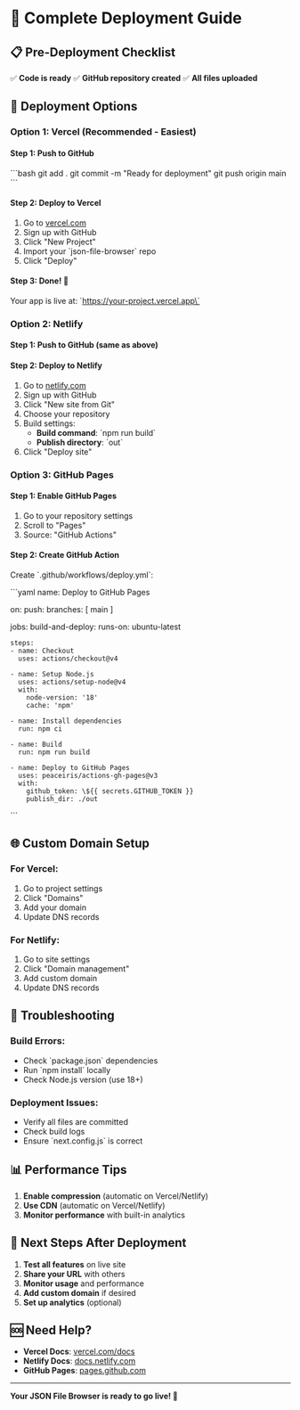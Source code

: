# 🚀 Complete Deployment Guide

## 📋 Pre-Deployment Checklist

✅ **Code is ready**
✅ **GitHub repository created**
✅ **All files uploaded**

## 🎯 Deployment Options

### Option 1: Vercel (Recommended - Easiest)

#### Step 1: Push to GitHub
\`\`\`bash
git add .
git commit -m "Ready for deployment"
git push origin main
\`\`\`

#### Step 2: Deploy to Vercel
1. Go to [vercel.com](https://vercel.com)
2. Sign up with GitHub
3. Click "New Project"
4. Import your \`json-file-browser\` repo
5. Click "Deploy"

#### Step 3: Done! 🎉
Your app is live at: \`https://your-project.vercel.app\`

### Option 2: Netlify

#### Step 1: Push to GitHub (same as above)

#### Step 2: Deploy to Netlify
1. Go to [netlify.com](https://netlify.com)
2. Sign up with GitHub
3. Click "New site from Git"
4. Choose your repository
5. Build settings:
   - **Build command**: \`npm run build\`
   - **Publish directory**: \`out\`
6. Click "Deploy site"

### Option 3: GitHub Pages

#### Step 1: Enable GitHub Pages
1. Go to your repository settings
2. Scroll to "Pages"
3. Source: "GitHub Actions"

#### Step 2: Create GitHub Action
Create \`.github/workflows/deploy.yml\`:

\`\`\`yaml
name: Deploy to GitHub Pages

on:
  push:
    branches: [ main ]

jobs:
  build-and-deploy:
    runs-on: ubuntu-latest
    
    steps:
    - name: Checkout
      uses: actions/checkout@v4
      
    - name: Setup Node.js
      uses: actions/setup-node@v4
      with:
        node-version: '18'
        cache: 'npm'
        
    - name: Install dependencies
      run: npm ci
      
    - name: Build
      run: npm run build
      
    - name: Deploy to GitHub Pages
      uses: peaceiris/actions-gh-pages@v3
      with:
        github_token: \${{ secrets.GITHUB_TOKEN }}
        publish_dir: ./out
\`\`\`

## 🌐 Custom Domain Setup

### For Vercel:
1. Go to project settings
2. Click "Domains"
3. Add your domain
4. Update DNS records

### For Netlify:
1. Go to site settings
2. Click "Domain management"
3. Add custom domain
4. Update DNS records

## 🔧 Troubleshooting

### Build Errors:
- Check \`package.json\` dependencies
- Run \`npm install\` locally
- Check Node.js version (use 18+)

### Deployment Issues:
- Verify all files are committed
- Check build logs
- Ensure \`next.config.js\` is correct

## 📊 Performance Tips

1. **Enable compression** (automatic on Vercel/Netlify)
2. **Use CDN** (automatic on Vercel/Netlify)
3. **Monitor performance** with built-in analytics

## 🎯 Next Steps After Deployment

1. **Test all features** on live site
2. **Share your URL** with others
3. **Monitor usage** and performance
4. **Add custom domain** if desired
5. **Set up analytics** (optional)

## 🆘 Need Help?

- **Vercel Docs**: [vercel.com/docs](https://vercel.com/docs)
- **Netlify Docs**: [docs.netlify.com](https://docs.netlify.com)
- **GitHub Pages**: [pages.github.com](https://pages.github.com)

---

**Your JSON File Browser is ready to go live! 🚀**
